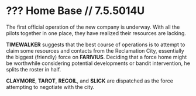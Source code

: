 # ??? Home Base // 7.5.5014U

The first official operation of the new company is underway. With all the pilots together in one place, they have realized their resources are lacking.

**TIMEWALKER** suggests that the best course of operations is to attempt to claim some resources and contacts from the Reclamation City, essentially the biggest (friendly) force on **FARIVIUS**. Deciding that a force home might be worthwhile considering potential developments or bandit intervention, he splits the roster in half.

**CLAYMORE**, **TAROT**, **RECOIL**, and **SLICK** are dispatched as the force attempting to negotiate with the city.